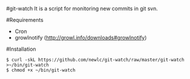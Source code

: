 #git-watch
It is a script for monitoring new commits in git svn.

#Requirements
* Cron
* growlnotify (http://growl.info/downloads#growlnotify)

#Installation
```
$ curl -skL https://github.com/newlc/git-watch/raw/master/git-watch >~/bin/git-watch
$ chmod +x ~/bin/git-watch
```
